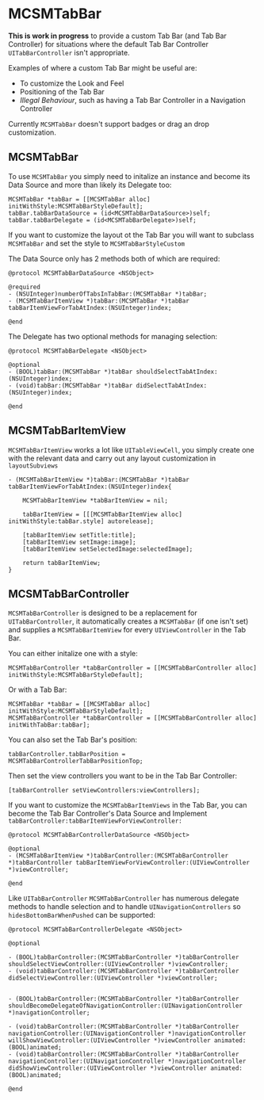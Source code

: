 # MCSMTabBar

__This is work in progress__ to provide a custom Tab Bar (and Tab Bar Controller) for situations where the default Tab Bar Controller `UITabBarController` isn't appropriate.

Examples of where a custom Tab Bar might be useful are:

* To customize the Look and Feel
* Positioning of the Tab Bar
* *Illegal Behaviour*, such as having a Tab Bar Controller in a Navigation Controller


Currently `MCSMTabBar` doesn't support badges or drag an drop customization.

## MCSMTabBar

To use `MCSMTabBar` you simply need to initalize an instance and become its Data Source and more than likely its Delegate too:

	MCSMTabBar *tabBar = [[MCSMTabBar alloc] initWithStyle:MCSMTabBarStyleDefault];
	tabBar.tabBarDataSource = (id<MCSMTabBarDataSource>)self;
	tabBar.tabBarDelegate = (id<MCSMTabBarDelegate>)self;


If you want to customize the layout ot the Tab Bar you will want to subclass `MCSMTabBar` and set the style to `MCSMTabBarStyleCustom`

The Data Source only has 2 methods both of which are required:


	@protocol MCSMTabBarDataSource <NSObject>
	
	@required
	- (NSUInteger)numberOfTabsInTabBar:(MCSMTabBar *)tabBar;
	- (MCSMTabBarItemView *)tabBar:(MCSMTabBar *)tabBar tabBarItemViewForTabAtIndex:(NSUInteger)index;
	
	@end
	
The Delegate has two optional methods for managing selection:

	@protocol MCSMTabBarDelegate <NSObject>

	@optional
	- (BOOL)tabBar:(MCSMTabBar *)tabBar shouldSelectTabAtIndex:(NSUInteger)index;
	- (void)tabBar:(MCSMTabBar *)tabBar didSelectTabAtIndex:(NSUInteger)index;
	
	@end

## MCSMTabBarItemView


`MCSMTabBarItemView` works a lot like `UITableViewCell`, you simply create one with the relevant data and carry out any layout customization in `layoutSubviews`


	- (MCSMTabBarItemView *)tabBar:(MCSMTabBar *)tabBar tabBarItemViewForTabAtIndex:(NSUInteger)index{
	
		MCSMTabBarItemView *tabBarItemView = nil;
	
		tabBarItemView = [[[MCSMTabBarItemView alloc] initWithStyle:tabBar.style] autorelease];
		
		[tabBarItemView setTitle:title];
		[tabBarItemView setImage:image];
		[tabBarItemView setSelectedImage:selectedImage];
	
		return tabBarItemView;
	}

## MCSMTabBarController

`MCSMTabBarController` is designed to be a replacement for `UITabBarController`, it automatically creates a `MCSMTabBar` (if one isn't set) and supplies a `MCSMTabBarItemView` for every `UIViewController` in the Tab Bar.

You can either initalize one with a style:

	MCSMTabBarController *tabBarController = [[MCSMTabBarController alloc] initWithStyle:MCSMTabBarStyleDefault];


Or with a Tab Bar:

	MCSMTabBar *tabBar = [[MCSMTabBar alloc] initWithStyle:MCSMTabBarStyleDefault];
	MCSMTabBarController *tabBarController = [[MCSMTabBarController alloc] initWithTabBar:tabBar];

You can also set the Tab Bar's position:

	tabBarController.tabBarPosition = MCSMTabBarControllerTabBarPositionTop;
	
Then set the view controllers you want to be in the Tab Bar Controller:

	[tabBarController setViewControllers:viewControllers];

If you want to customize the `MCSMTabBarItemViews` in the Tab Bar, you can become the Tab Bar Controller's Data Source and Implement `tabBarController:tabBarItemViewForViewController:`

	@protocol MCSMTabBarControllerDataSource <NSObject>
	
	@optional
	- (MCSMTabBarItemView *)tabBarController:(MCSMTabBarController *)tabBarController tabBarItemViewForViewController:(UIViewController *)viewController;
	
	@end

Like `UITabBarController` `MCSMTabBarController` has numerous delegate methods to handle selection and to handle `UINavigationControllers` so `hidesBottomBarWhenPushed` can be supported:

	@protocol MCSMTabBarControllerDelegate <NSObject>
	
	@optional
		
	- (BOOL)tabBarController:(MCSMTabBarController *)tabBarController shouldSelectViewController:(UIViewController *)viewController;
	- (void)tabBarController:(MCSMTabBarController *)tabBarController didSelectViewController:(UIViewController *)viewController;
	
	
	- (BOOL)tabBarController:(MCSMTabBarController *)tabBarController shouldBecomeDelegateOfNavigationController:(UINavigationController *)navigationController;
	
	- (void)tabBarController:(MCSMTabBarController *)tabBarController navigationController:(UINavigationController *)navigationController willShowViewController:(UIViewController *)viewController animated:(BOOL)animated;
	- (void)tabBarController:(MCSMTabBarController *)tabBarController navigationController:(UINavigationController *)navigationController didShowViewController:(UIViewController *)viewController animated:(BOOL)animated;

	@end

 